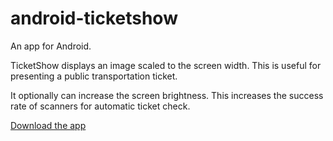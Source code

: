 # android-ticketshow
An app for Android.

TicketShow displays an image scaled to the screen width. This is useful for presenting a public transportation ticket.

It optionally can increase the screen brightness. This increases the success rate of scanners for automatic ticket check.

[Download the app](https://github.com/manu1311421/android-ticketshow/raw/master/app/app-release.apk)
